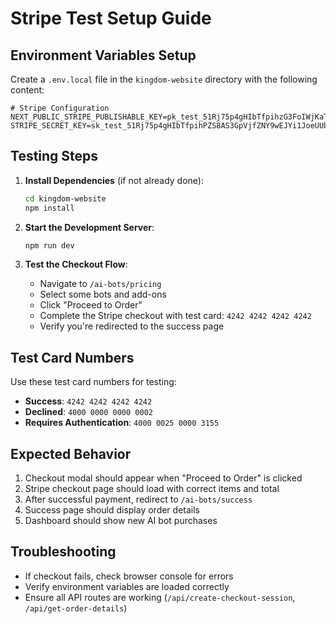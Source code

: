 # Stripe Test Setup Guide

## Environment Variables Setup

Create a `.env.local` file in the `kingdom-website` directory with the following content:

```
# Stripe Configuration
NEXT_PUBLIC_STRIPE_PUBLISHABLE_KEY=pk_test_51Rj75p4gHIbTfpihzG3FoIWjKaTFTmtPE4SdBEITr8KNcddPTiBdhIgn5ltmcrBxOCTZWUwKDI60PCdRm0d6UK7E00RExOe5Ps
STRIPE_SECRET_KEY=sk_test_51Rj75p4gHIbTfpihPZS8AS3GpVjfZNY9wEJYi1JoeUUbBB5HECW0dFdQNHbGq71wyqBwkOG6vReHybrCi9kNVIdE00hWCJovP3
```

## Testing Steps

1. **Install Dependencies** (if not already done):
   ```bash
   cd kingdom-website
   npm install
   ```

2. **Start the Development Server**:
   ```bash
   npm run dev
   ```

3. **Test the Checkout Flow**:
   - Navigate to `/ai-bots/pricing`
   - Select some bots and add-ons
   - Click "Proceed to Order"
   - Complete the Stripe checkout with test card: `4242 4242 4242 4242`
   - Verify you're redirected to the success page

## Test Card Numbers

Use these test card numbers for testing:
- **Success**: `4242 4242 4242 4242`
- **Declined**: `4000 0000 0000 0002`
- **Requires Authentication**: `4000 0025 0000 3155`

## Expected Behavior

1. Checkout modal should appear when "Proceed to Order" is clicked
2. Stripe checkout page should load with correct items and total
3. After successful payment, redirect to `/ai-bots/success`
4. Success page should display order details
5. Dashboard should show new AI bot purchases

## Troubleshooting

- If checkout fails, check browser console for errors
- Verify environment variables are loaded correctly
- Ensure all API routes are working (`/api/create-checkout-session`, `/api/get-order-details`) 